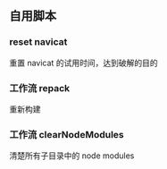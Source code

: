 ## 自用脚本

### reset navicat

重置 navicat 的试用时间，达到破解的目的

### 工作流 repack

重新构建

### 工作流 clearNodeModules

清楚所有子目录中的 node modules
